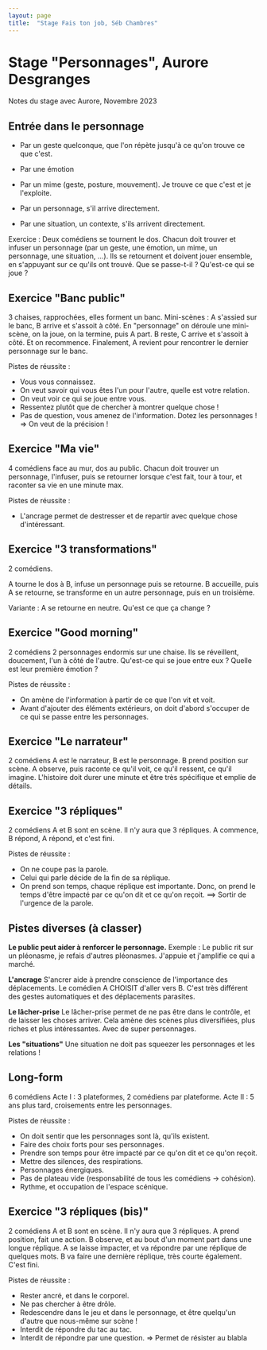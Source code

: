 ```yaml
---
layout: page
title:  "Stage Fais ton job, Séb Chambres"
---
```


# Stage "Personnages", Aurore Desgranges

Notes du stage avec Aurore, Novembre 2023

## Entrée dans le personnage

- Par un geste quelconque, que l'on répète jusqu'à ce qu'on trouve ce que c'est.

- Par une émotion
- Par un mime (geste, posture, mouvement). Je trouve ce que c'est et je l'exploite.
- Par un personnage, s'il arrive directement.
- Par une situation, un contexte, s'ils arrivent directement.

Exercice :
Deux comédiens se tournent le dos. Chacun doit trouver et infuser un personnage (par un geste, une émotion, un mime, un personnage, une situation, ...).
Ils se retournent et doivent jouer ensemble, en s'appuyant sur ce qu'ils ont trouvé.
Que se passe-t-il ? Qu'est-ce qui se joue ?

## Exercice "Banc public"
3 chaises, rapprochées, elles forment un banc.
Mini-scènes :
A s'assied sur le banc, B arrive et s'assoit à côté.
En "personnage" on déroule une mini-scène, on la joue, on la termine, puis A part.
B reste, C arrive et s'assoit à côté.
Et on recommence. Finalement, A revient pour rencontrer le dernier personnage sur le banc.

Pistes de réussite :
- Vous vous connaissez.
- On veut savoir qui vous êtes l'un pour l'autre, quelle est votre relation.
- On veut voir ce qui se joue entre vous.
- Ressentez plutôt que de chercher à montrer quelque chose !
- Pas de question, vous amenez de l'information. Dotez les personnages !
=> On veut de la précision !

## Exercice "Ma vie"
4 comédiens face au mur, dos au public.
Chacun doit trouver un personnage, l'infuser, puis se retourner lorsque c'est fait, tour à tour, et raconter sa vie en une minute max.

Pistes de réussite :
- L'ancrage permet de destresser et de repartir avec quelque chose d'intéressant.

## Exercice "3 transformations"
2 comédiens.

A tourne le dos à B, infuse un personnage puis se retourne.
B accueille, puis A se retourne, se transforme en un autre personnage, puis en un troisième.

Variante : A se retourne en neutre. Qu'est ce que ça change ?


## Exercice "Good morning"
2 comédiens
2 personnages endormis sur une chaise.
Ils se réveillent, doucement, l'un à côté de l'autre.
Qu'est-ce qui se joue entre eux ?
Quelle est leur première émotion ?

Pistes de réussite :
- On amène de l'information à partir de ce que l'on vit et voit.
- Avant d'ajouter des éléments extérieurs, on doit d'abord s'occuper de ce qui se passe entre les personnages.

## Exercice "Le narrateur"
2 comédiens
A est le narrateur, B est le personnage.
B prend position sur scène.
A observe, puis raconte ce qu'il voit, ce qu'il ressent, ce qu'il imagine.
L'histoire doit durer une minute et être très spécifique et emplie de détails.

## Exercice "3 répliques"
2 comédiens
A et B sont en scène. Il n'y aura que 3 répliques.
A commence, B répond, A répond, et c'est fini.

Pistes de réussite :
- On ne coupe pas la parole.
- Celui qui parle décide de la fin de sa réplique.
- On prend son temps, chaque réplique est importante. Donc, on prend le temps d'être impacté par ce qu'on dit et ce qu'on reçoit.
==> Sortir de l'urgence de la parole.

## Pistes diverses (à classer)
**Le public peut aider à renforcer le personnage.**
Exemple : Le public rit sur un pléonasme, je refais d'autres pléonasmes. J'appuie et j'amplifie ce qui a marché.

**L'ancrage**
S'ancrer aide à prendre conscience de l'importance des déplacements.
Le comédien A CHOISIT d'aller vers B. C'est très différent des gestes automatiques et des déplacements parasites.

**Le lâcher-prise**
Le lâcher-prise permet de ne pas être dans le contrôle, et de laisser les choses arriver. Cela amène des scènes plus diversifiées, plus riches et plus intéressantes. Avec de super personnages.

**Les "situations"**
Une situation ne doit pas squeezer les personnages et les relations !


## Long-form
6 comédiens
Acte I : 3 plateformes, 2 comédiens par plateforme.
Acte II : 5 ans plus tard, croisements entre les personnages.

Pistes de réussite :
- On doit sentir que les personnages sont là, qu'ils existent.
- Faire des choix forts pour ses personnages.
- Prendre son temps pour être impacté par ce qu'on dit et ce qu'on reçoit.
- Mettre des silences, des respirations.
- Personnages énergiques.
- Pas de plateau vide (responsabilité de tous les comédiens -> cohésion).
- Rythme, et occupation de l'espace scénique.


## Exercice "3 répliques (bis)"
2 comédiens
A et B sont en scène. Il n'y aura que 3 répliques.
A prend position, fait une action.
B observe, et au bout d'un moment part dans une longue réplique.
A se laisse impacter, et va répondre par une réplique de quelques mots.
B va faire une dernière réplique, très courte également.
C'est fini.

Pistes de réussite :
- Rester ancré, et dans le corporel.
- Ne pas chercher à être drôle.
- Redescendre dans le jeu et dans le personnage, et être quelqu'un d'autre que nous-même sur scène !
- Interdit de répondre du tac au tac.
- Interdit de répondre par une question.
=> Permet de résister au blabla